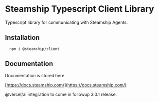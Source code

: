 # Steamship Typescript Client Library

Typescript library for communicating with Steamship Agents.

## Installation

```
  npm i @steamship/client
```

## Documentation

Documentation is stored here:

[https://docs.steamship.com/](https://docs.steamship.com/)

 @vercel/ai integration to come in followup 3.0.1 release.
